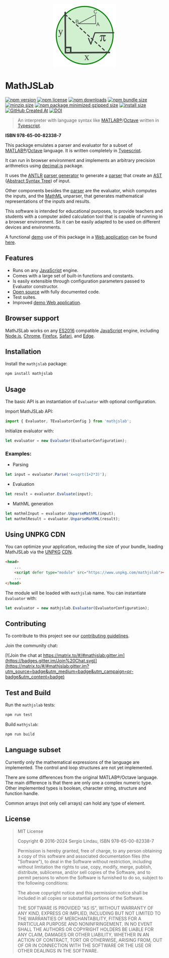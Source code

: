 <p align="center">
    <img src="mathjslab-logo.svg" alt="logo" width="200" height="200">
</p>

# MathJSLab

[![npm version](https://img.shields.io/npm/v/mathjslab)](https://www.npmjs.com/package/mathjslab)
[![npm license](https://img.shields.io/npm/l/mathjslab)](https://github.com/sergiolindau/mathjslab/blob/main/LICENSE)
[![npm downloads](https://img.shields.io/npm/d18m/mathjslab)](https://www.npmjs.com/package/mathjslab)
[![npm bundle size](https://img.shields.io/bundlephobia/min/mathjslab)](https://unpkg.com/mathjslab/)
[![minzip size](https://img.shields.io/bundlephobia/minzip/mathjslab)](https://unpkg.com/mathjslab/)
[![npm package minimized gzipped size](https://img.shields.io/bundlejs/size/mathjslab)](https://unpkg.com/mathjslab/)
[![install size](https://packagephobia.com/badge?p=mathjslab)](https://packagephobia.com/result?p=mathjslab)
[![GitHub Created At](https://img.shields.io/github/created-at/sergiolindau/mathjslab-calculator)](https://github.com/sergiolindau/mathjslab-calculator)
[![DOI](https://zenodo.org/badge/DOI/10.5281/zenodo.8396265.svg)](https://doi.org/10.5281/zenodo.8396265)

> An interpreter with language syntax like [MATLAB&reg;](https://www.mathworks.com/)/[Octave](https://www.gnu.org/software/octave/) written in [Typescript](https://www.typescriptlang.org/).

**ISBN 978-65-00-82338-7**

This package emulates a parser and evaluator for a subset of
[MATLAB&reg;](https://www.mathworks.com/)/[Octave](https://www.gnu.org/software/octave/)
language. It is written completely in [Typescript](https://www.typescriptlang.org/).

It can run in browser environment and implements an arbitrary precision
arithmetics using [decimal.js](https://www.npmjs.com/package/decimal.js)
package.

It uses the [ANTLR](https://www.antlr.org/)
[parser generator](https://en.wikipedia.org/wiki/Compiler-compiler) to
generate a [parser](https://en.wikipedia.org/wiki/Parsing) that create an
[AST](https://en.wikipedia.org/wiki/Abstract_syntax_tree)
([Abstract Syntax Tree](https://en.wikipedia.org/wiki/Abstract_syntax_tree)) of input.

Other components besides the [parser](https://en.wikipedia.org/wiki/Parsing)
are the evaluator, which computes the inputs, and the [MathML](https://www.w3.org/Math/)
unparser, that generates mathematical representations of the inputs and results.

This software is intended for educational purposes, to provide teachers and
students with a computer aided calculation tool that is capable of running in
a browser environment. So it can be easily adapted to be used on different devices
and environments.

A functional [demo](https://mathjslab.netlify.app/) use of this package in a
[Web application](https://en.wikipedia.org/wiki/Web_application) can be found
[here](https://github.com/sergiolindau/mathjslab-calculator).

## Features

- Runs on any [JavaScript](https://www.ecma-international.org/publications-and-standards/standards/ecma-262/) engine.
- Comes with a large set of built-in functions and constants.
- Is easily extensible through configuration parameters passed to Evaluator constructor.
- [Open source](https://en.wikipedia.org/wiki/Open-source_software) with fully documented code.
- Test suites.
- Improved [demo Web application](https://mathjslab.netlify.app/).

## Browser support

MathJSLab works on any [ES2016](https://262.ecma-international.org/7.0/) compatible
[JavaScript](https://www.ecma-international.org/publications-and-standards/standards/ecma-262/)
engine, including [Node.js](https://nodejs.org/),
[Chrome](https://www.google.com/chrome/),
[Firefox](https://www.mozilla.org/en-US/firefox/),
[Safari](https://www.apple.com/safari/),
and [Edge](https://www.microsoft.com/edge).

## Installation

Install the `mathjslab` package:

```bash
npm install mathjslab
```

## Usage

The basic API is an instantiation of `Evaluator` with optional configuration.

Import MathJSLab API:

```typescript
import { Evaluator, TEvaluatorConfig } from 'mathjslab';
```

Initialize evaluator with:

```typescript
let evaluator = new Evaluator(EvaluatorConfiguration);
```

### Examples:

* Parsing
```typescript
let input = evaluator.Parse('x=sqrt(1+2*3)');
```

* Evaluation
```typescript
let result = evaluator.Evaluate(input);
```

* MathML generation
```typescript
let mathmlInput = evaluator.UnparseMathML(input);
let mathmlResult = evaluator.UnparseMathML(result);
```

## Using UNPKG CDN

You can optimize your application, reducing the size of your bundle, loading
MathJSLab via the [UNPKG](https://www.unpkg.com/) [CDN](https://en.wikipedia.org/wiki/Content_delivery_network).

```html
<head>
    ...
    <script defer type="module" src="https://www.unpkg.com/mathjslab"></script>
    ...
</head>
```

The module will be loaded with `mathjslab` name. You can instantiate `Evaluator` with:

```typescript
let evaluator = new mathjslab.Evaluator(EvaluatorConfiguration);
```

## Contributing

To contribute to this project see our
[contributing guidelines](https://github.com/sergiolindau/mathjslab/blob/main/CONTRIBUTING.md).

Join the community chat:

[![Join the chat at https://matrix.to/#/#mathjslab:gitter.im](https://badges.gitter.im/Join%20Chat.svg)](https://matrix.to/#/#mathjslab:gitter.im?utm_source=badge&utm_medium=badge&utm_campaign=pr-badge&utm_content=badge)

## Test and Build

Run the `mathjslab` tests:

```bash
npm run test
```

Build `mathjslab`:

```bash
npm run build
```

## Language subset

Currently only the mathematical expressions of the language are implemented. The control and loop structures are not yet implemented.

There are some differences from the original MATLAB&reg;/Octave language. The main difference is
that there are only one a complex numeric type. Other implemented types is
boolean, character string, structure and function handle.

Common arrays (not only cell arrays) can hold any type of element.

## License

>MIT License
>
>Copyright &copy; 2016-2024 Sergio Lindau, ISBN 978-65-00-82338-7
>
>Permission is hereby granted, free of charge, to any person obtaining a copy
>of this software and associated documentation files (the "Software"), to deal
>in the Software without restriction, including without limitation the rights
>to use, copy, modify, merge, publish, distribute, sublicense, and/or sell
>copies of the Software, and to permit persons to whom the Software is
>furnished to do so, subject to the following conditions:
>
>The above copyright notice and this permission notice shall be included in all
>copies or substantial portions of the Software.
>
>THE SOFTWARE IS PROVIDED "AS IS", WITHOUT WARRANTY OF ANY KIND, EXPRESS OR
>IMPLIED, INCLUDING BUT NOT LIMITED TO THE WARRANTIES OF MERCHANTABILITY,
>FITNESS FOR A PARTICULAR PURPOSE AND NONINFRINGEMENT. IN NO EVENT SHALL THE
>AUTHORS OR COPYRIGHT HOLDERS BE LIABLE FOR ANY CLAIM, DAMAGES OR OTHER
>LIABILITY, WHETHER IN AN ACTION OF CONTRACT, TORT OR OTHERWISE, ARISING FROM,
>OUT OF OR IN CONNECTION WITH THE SOFTWARE OR THE USE OR OTHER DEALINGS IN THE
>SOFTWARE.
